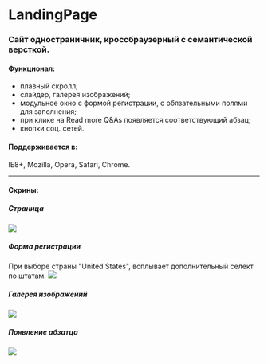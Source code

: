 LandingPage
=============

### Сайт одностраничник, кроссбраузерный с семантической версткой.


#### Функционал:

- плавный скролл;
- слайдер, галерея изображений;
- модульное окно с формой регистрации, с обязательными полями для заполнения;
- при клике на Read more Q&As появляется соответствующий абзац;
- кнопки соц. сетей. 

#### Поддерживается в:
IE8+, Mozilla, Opera, Safari, Chrome.
 
***

#### Скрины:

##### Страница
![](http://oi60.tinypic.com/1ymkac.jpg)

##### Форма регистрации
При выборе страны "United States", всплывает дополнительный селект по штатам.
![](http://oi59.tinypic.com/33uem4x.jpg)

##### Галерея изображений
![](http://oi59.tinypic.com/14ltuv9.jpg)

##### Появление абзатца 
![](http://oi57.tinypic.com/sb3rmh.jpg)
